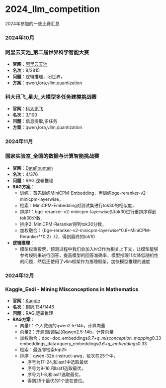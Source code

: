 # 2024_llm_competition
2024年参加的一些比赛汇总


### 2024年10月
### 阿里云天池_第二届世界科学智能大赛
- **官网**：[阿里云天池](http://competition.sais.com.cn/competitionDetail/532231/format)
- **名次**：8/2815
- **问题**：逻辑推理，闭世界，
- **方案**：qwen,lora,vllm,quantization

### 科大讯飞_星火_大模型多任务建模挑战赛
- **官网**：[科大讯飞](https://challenge.xfyun.cn/topic/info?type=multi-task-modeling-challenge&ch=dw_dmx)
- **名次**：3/100
- **问题**：信息提取,多任务
- **方案**：qwen,lora,vllm,quantization

### 2024年11月
### 国家实验室_全国的数据与计算智能挑战赛
- **官网**：[DataFountain](https://www.datafountain.cn/competitions/1021/ranking?isRedance=0&sch=2378)
- **名次**：4/376
- **问题**：RAG,逻辑推理
- **RAG方案**：
  - 训练：首先训练MiniCPM-Embedding，再训练bge-reranker-v2-minicpm-layerwise，
  - 检索：MiniCPM-Embedding对测试集进行tok30的相似度，
  - 排序1：bge-reranker-v2-minicpm-layerwise对tok30进行重排序得到tok30分数,
  - 排序2: MiniCPM-Reranker得到tok30分数，
  - 加权融合：（bge-reranker-v2-minicpm-layerwise*0.8+MiniCPM-Reranker**0.2）/2，得到最终的tok10
- **逻辑推理**：
  - 模型权重投票，预测过程中我们会加入hit3作为相关上下文，让模型能够参考规则来进行回答，提高模型的回答准确率，模型推理11次降低随机性的问题，然后还使用了vllm框架作为推理框架，加快模型推理的速度

### 2024年12月
### Kaggle_Eedi - Mining Misconceptions in Mathematics
- **官网**：[Kaggle](https://www.kaggle.com/competitions/eedi-mining-misconceptions-in-mathematics/overview)
- **名次**：铜牌,134/1446
- **问题**：RAG,逻辑推理
- **RAG方案**：
  - 向量1：个人微调的qwen2.5-14b，计算向量
  - 向量2：开源(微调后)的qwen2.5-14b，计算向量
  - 加权融合：doc=doc_embeddings*0.7+q_misconception_mapping*0.33  embeddings_data=query_embeddings*0.6+q_embeddings*0.33
  - 检索：最近邻检索top25
  - 排序：qwen-32b-instruct-awq，依次在25个中，
    - 序号为17-24,和last1中选取最优
    - 序号为9-16,和last1选取最优，
    - 序号为1-8,和last1选取最优，
    - 得到25个最优的1个放在首位。